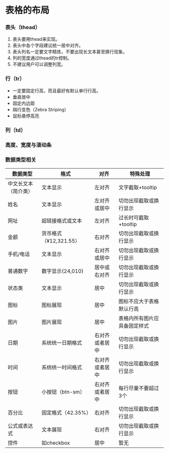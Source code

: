 # 表格的布局

### 表头（thead）

1. 表头要用thead来实现。
2. 表头中各个字段建议统一居中对齐。
3. 表头列名一定要文字精炼，不要出现长文本甚至换行现象。
4. 列的宽度通过thead的tr控制。
5. 不建议用户可以调整列宽。

### 行（tr）

* 一定要固定行高，而且最好有默认单行行高。
* 垂直居中
* 固定内边距
* 隔行变色（Zebra Striping）
* 鼠标悬停高亮

### 列（td）

### 高度、宽度与滚动条

### 数据类型相关

| 数据类型 | 格式 | 对齐 | 特殊处理 |
| --- | --- | --- | --- |
| 中文长文本（简介类） | 文本显示 | 左对齐 | 文字截取+tooltip |
| 姓名 | 文本显示 | 左对齐或居中 | 切勿出现截取或换行显示 |
| 网址 | 超链接格式或文本 | 左对齐 | 过长时可截取+tooltip |
| 金额 | 货币格式（¥12,321.55） | 右对齐 | 切勿出现截取或换行显示 |
| 手机\/电话 | 文本显示 | 右对齐或居中 | 切勿出现截取或换行显示 |
| 普通数字 | 数字显示\(24,010\) | 居中或右对齐 | 切勿出现截取或换行显示 |
| 状态类 | 文本显示 | 居中 | 切勿出现截取或换行显示 |
| 图标 | 图标展现 | 居中 | 图标不应大于表格默认行高 |
| 图片 | 图片展现 | 居中 | 表格内所有图片应具备固定样式 |
| 日期 | 系统统一日期格式 | 右对齐或者居中 | 切勿出现截取或换行显示 |
| 时间 | 系统统一时间格式 | 右对齐或者居中 | 切勿出现截取或换行显示 |
| 按钮 | 小按钮（btn-sm） | 右对齐或者居中 | 每行尽量不要超过3个 |
| 百分比 | 固定格式（42.35%） | 右对齐 | 切勿出现截取或换行显示 |
| 公式或表达式 | 文本展现 | 右对齐 | 切勿出现截取或换行显示 |
| 控件 | 如checkbox | 居中 | 暂无 |







